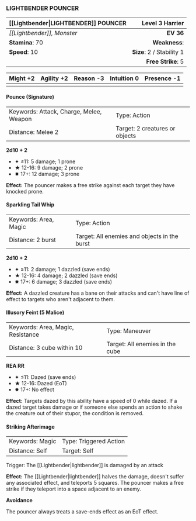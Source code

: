 ### LIGHTBENDER POUNCER

| [[Lightbender\|LIGHTBENDER]] POUNCER |       **Level 3 Harrier** |
| :----------------------------------- | ------------------------: |
| *[[Lightbender]], Monster*           |                 **EV 36** |
| **Stamina**: 70                      |             **Weakness**: |
| **Speed**: 10                        | **Size**: 2 / Stability 1 |
|                                      |        **Free Strike**: 5 |

| **Might** +2 | **Agility** +2 | **Reason** -3 | **Intuition** 0 | **Presence** -1 |
| ------------ | -------------- | ------------- | --------------- | --------------- |
|              |                |               |                 |                 |

#### Pounce (Signature)

|                                         |                                |
| :-------------------------------------- | :----------------------------- |
| Keywords: Attack, Charge, Melee, Weapon | Type: Action                   |
| Distance: Melee 2                       | Target: 2 creatures or objects |

**2d10 + 2**

- ✦ ≤11: 5 damage; 1 prone
- ★ 12-16: 9 damage; 2 prone
- ✸ 17+: 12 damage; 3 prone

**Effect:** The pouncer makes a free strike against each target they have knocked prone.

#### Sparkling Tail Whip

|                       |                                              |
| :-------------------- | :------------------------------------------- |
| Keywords: Area, Magic | Type: Action                                 |
| Distance: 2 burst     | Target: All enemies and objects in the burst |

**2d10 + 2**

- ✦ ≤11: 2 damage; 1 dazzled (save ends)
- ★ 12-16: 4 damage; 2 dazzled (save ends)
- ✸ 17+: 6 damage; 3 dazzled (save ends)

**Effect:** A dazzled creature has a bane on their attacks and can't have line of effect to targets who aren't adjacent to them.

#### Illusory Feint (5 Malice)

|                                   |                                 |
| :-------------------------------- | :------------------------------ |
| Keywords: Area, Magic, Resistance | Type: Maneuver                  |
| Distance: 3 cube within 10        | Target: All enemies in the cube |

**REA RR**

- ✦ ≤11: Dazed (save ends)
- ★ 12-16: Dazed (EoT)
- ✸ 17+: No effect

**Effect:** Targets dazed by this ability have a speed of 0 while dazed. If a dazed target takes damage or if someone else spends an action to shake the creature out of their stupor, the condition is removed.

#### Striking Afterimage

|                 |                        |
| :-------------- | :--------------------- |
| Keywords: Magic | Type: Triggered Action |
| Distance: Self  | Target: Self           |

Trigger: The [[Lightbender|lightbender]] is damaged by an attack

**Effect:** The [[Lightbender|lightbender]] halves the damage, doesn't suffer any associated effect, and teleports 5 squares. The pouncer makes a free strike if they teleport into a space adjacent to an enemy.

**Avoidance**

The pouncer always treats a save-ends effect as an EoT effect.
